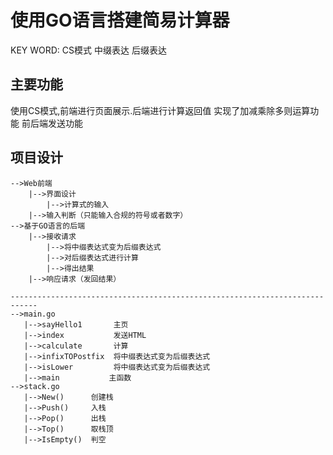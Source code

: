 # 使用GO语言搭建简易计算器

KEY WORD: CS模式 中缀表达 后缀表达  
## 主要功能
使用CS模式,前端进行页面展示.后端进行计算返回值
实现了加减乘除多则运算功能 前后端发送功能


## 项目设计
```
-->Web前端
	|-->界面设计
		|-->计算式的输入
	|-->输入判断（只能输入合规的符号或者数字）
-->基于GO语言的后端
	|-->接收请求
		|-->将中缀表达式变为后缀表达式
		|-->对后缀表达式进行计算
		|-->得出结果
	|-->响应请求（发回结果）

----------------------------------------------------------------------------
-->main.go
   |-->sayHello1       主页          
   |-->index           发送HTML
   |-->calculate       计算
   |-->infixTOPostfix  将中缀表达式变为后缀表达式
   |-->isLower         将中缀表达式变为后缀表达式
   |-->main			  主函数
-->stack.go
   |-->New()      创建栈
   |-->Push()     入栈
   |-->Pop()      出栈
   |-->Top()      取栈顶
   |-->IsEmpty()  判空
```
